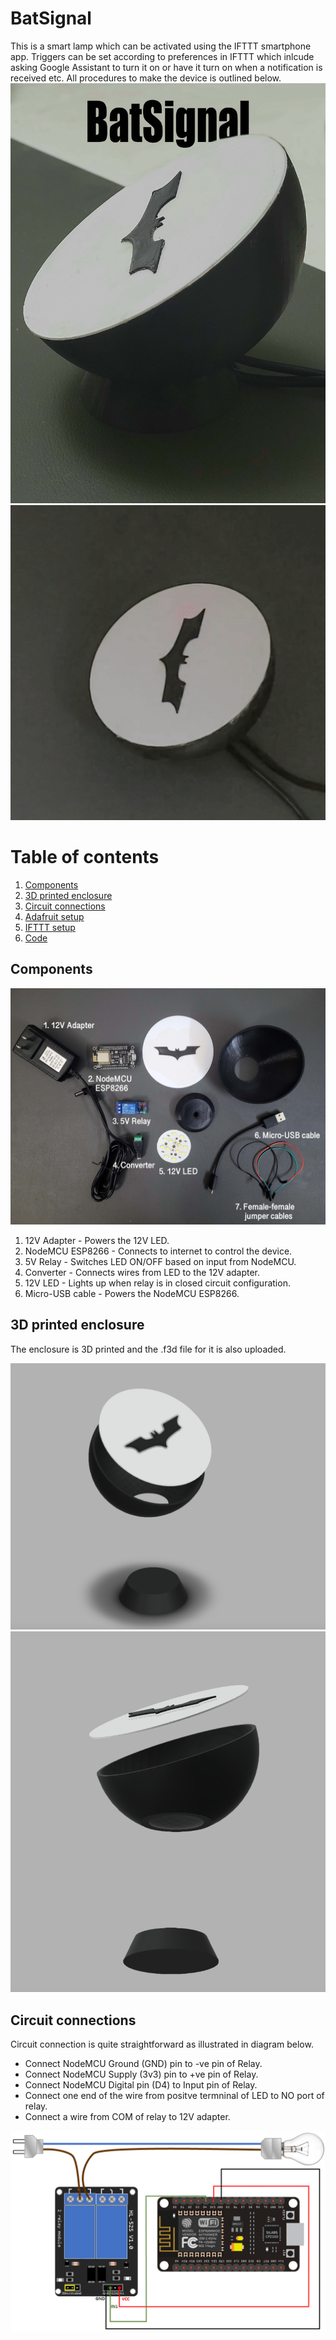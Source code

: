 # BatSignal
This is a smart lamp which can be activated using the IFTTT smartphone app. Triggers can be set according to preferences in IFTTT which inlcude asking Google Assistant to turn it on or have it turn on when a notification is received etc. All procedures to make the device is outlined below.
![BatSignal](assets/BatSignal.jpg)
![BatSignalGif](assets/Gif_BatSignal.gif)
# Table of contents
1. [Components](#components)
2. [3D printed enclosure](#3D-printed-enclosure)
3. [Circuit connections](#circuit-connections)
4. [Adafruit setup](#adafruit-setup)
5. [IFTTT setup](#ifttt-setup)
6. [Code](#code)

 
##  Components
![All components](assets/Components.jpg)

1. 12V Adapter - Powers the 12V LED.
2. NodeMCU ESP8266 - Connects to internet to control the device.
3. 5V Relay - Switches LED ON/OFF based on input from NodeMCU.
4. Converter - Connects wires from LED to the 12V adapter.
5. 12V LED - Lights up when relay is in closed circuit configuration.
6. Micro-USB cable - Powers the NodeMCU ESP8266.

##  3D printed enclosure
The enclosure is 3D printed and the .f3d file for it is also uploaded.

![Front_view](assets/Front.png)
![Side_view](assets/Side.png)

## Circuit connections 

Circuit connection is quite straightforward as illustrated in diagram below.

- Connect NodeMCU Ground (GND) pin to -ve pin of Relay.
- Connect NodeMCU Supply (3v3) pin to +ve pin of Relay.
- Connect NodeMCU Digital pin (D4) to Input pin of Relay.
- Connect one end of the wire from positve termninal of LED to NO port of relay.
- Connect a wire from COM of relay to 12V adapter.

![Front_view](assets/Circuit.png)
